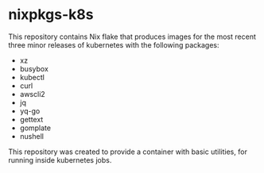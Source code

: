 # nixpkgs-k8s

This repository contains Nix flake that produces
images for the most recent three minor releases of kubernetes
with the following packages:

- xz
- busybox
- kubectl
- curl
- awscli2
- jq
- yq-go
- gettext
- gomplate
- nushell

This repository was created to provide a container
with basic utilities, for running inside kubernetes jobs.
